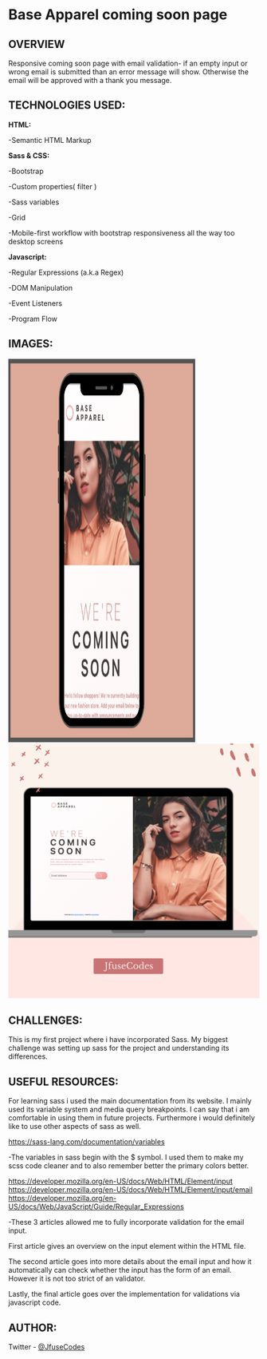 # Base Apparel coming soon page


## OVERVIEW
Responsive coming soon page with email validation- if an empty input or wrong email is submitted than an error message will show. Otherwise the email will be approved with a thank you message.

## TECHNOLOGIES USED:

<b>HTML:</b>

 -Semantic HTML Markup

<b>Sass & CSS:</b>

 -Bootstrap

 -Custom properties( filter )

 -Sass variables

 -Grid

 -Mobile-first workflow with bootstrap responsiveness all the way too desktop screens

<b>Javascript:</b>

-Regular Expressions (a.k.a Regex)

-DOM Manipulation

-Event Listeners

-Program Flow

## IMAGES:

<img src="https://github.com/JfuseCodes/FrontendMentor/blob/main/apparel%20coming%20soon%20page/design/apparel-mobile-design.png" width="375" height="768">
<img src="https://github.com/JfuseCodes/FrontendMentor/blob/main/apparel%20coming%20soon%20page/design/apparel-desktop-design.png" width="649" height="510">


## CHALLENGES:
This is my first project where i have incorporated Sass. My biggest challenge was setting up sass for the project and understanding its differences.

## USEFUL RESOURCES:
For learning sass i used the main documentation from its website. I mainly used its variable system and media query breakpoints. I can say that i am comfortable in using them in future projects. Furthermore i  would definitely like to use other aspects of sass as well.

  https://sass-lang.com/documentation/variables

   -The variables in sass begin with the $ symbol. I used them to make my scss code cleaner and to also remember better the primary colors better.

  https://developer.mozilla.org/en-US/docs/Web/HTML/Element/input
  https://developer.mozilla.org/en-US/docs/Web/HTML/Element/input/email
  https://developer.mozilla.org/en-US/docs/Web/JavaScript/Guide/Regular_Expressions

   -These 3 articles allowed me to fully incorporate validation for the email input.

   First article gives an overview on the input element within the HTML file.

   The second article goes into more details about the email input and how it automatically can check whether the input has the form of an email. However it is not too strict of an validator.

   Lastly, the final article goes over the implementation for validations via javascript code.

## AUTHOR:
 Twitter - [@JfuseCodes](https://www.twitter.com/JfuseCodes)
